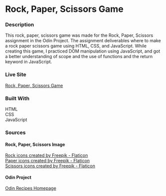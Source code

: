 # Rock, Paper, Scissors Game

### Description
This rock, paper, scissors game was made for the Rock, Paper, Scissors assignment in the Odin Project. The assignment deliverables where to make a rock paper scissors game using HTML, CSS, and JavaScript. While creating this game, I practiced DOM manipulation using JavaScript, and got a better understanding of scope and the use of functions and the return keyword in JavaScript. 

### Live Site
[Rock, Paper, Scissors Game](https://aishabu.github.io/rock-paper-scissors/)

### Built With 
HTML <br>
CSS<br>
JavaScript<br>

### Sources
#### Rock, Paper, Scissors Image 
<a href="https://www.flaticon.com/free-icons/rock" title="rock icons">Rock icons created by Freepik - Flaticon</a><br>
<a href="https://www.flaticon.com/free-icons/paper" title="paper icons">Paper icons created by Freepik - Flaticon</a><br>
<a href="https://www.flaticon.com/free-icons/scissors" title="scissors icons">Scissors icons created by Freepik - Flaticon</a>

#### Odin Project
[Odin Recipes Homepage](https://www.theodinproject.com/)
